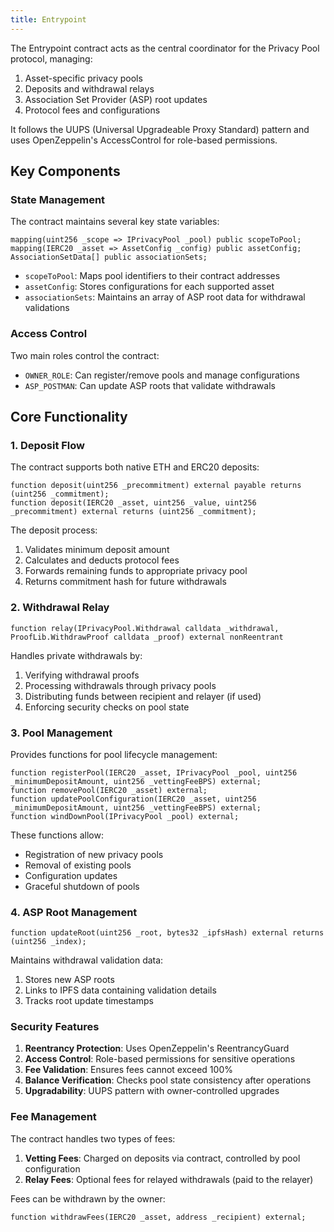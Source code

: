 ```yaml
---
title: Entrypoint
---
```


The Entrypoint contract acts as the central coordinator for the Privacy Pool protocol, managing:

1. Asset-specific privacy pools
2. Deposits and withdrawal relays
3. Association Set Provider (ASP) root updates
4. Protocol fees and configurations

It follows the UUPS (Universal Upgradeable Proxy Standard) pattern and uses OpenZeppelin's AccessControl for role-based permissions.

## Key Components

### State Management

The contract maintains several key state variables:

```solidity
mapping(uint256 _scope => IPrivacyPool _pool) public scopeToPool;
mapping(IERC20 _asset => AssetConfig _config) public assetConfig;
AssociationSetData[] public associationSets;
```

- `scopeToPool`: Maps pool identifiers to their contract addresses
- `assetConfig`: Stores configurations for each supported asset
- `associationSets`: Maintains an array of ASP root data for withdrawal validations

### Access Control

Two main roles control the contract:

- `OWNER_ROLE`: Can register/remove pools and manage configurations
- `ASP_POSTMAN`: Can update ASP roots that validate withdrawals

## Core Functionality

### 1. Deposit Flow

The contract supports both native ETH and ERC20 deposits:

```solidity
function deposit(uint256 _precommitment) external payable returns (uint256 _commitment);
function deposit(IERC20 _asset, uint256 _value, uint256 _precommitment) external returns (uint256 _commitment);
```

The deposit process:

1. Validates minimum deposit amount
2. Calculates and deducts protocol fees
3. Forwards remaining funds to appropriate privacy pool
4. Returns commitment hash for future withdrawals

### 2. Withdrawal Relay

```solidity
function relay(IPrivacyPool.Withdrawal calldata _withdrawal, ProofLib.WithdrawProof calldata _proof) external nonReentrant
```

Handles private withdrawals by:

1. Verifying withdrawal proofs
2. Processing withdrawals through privacy pools
3. Distributing funds between recipient and relayer (if used)
4. Enforcing security checks on pool state

### 3. Pool Management

Provides functions for pool lifecycle management:

```solidity
function registerPool(IERC20 _asset, IPrivacyPool _pool, uint256 _minimumDepositAmount, uint256 _vettingFeeBPS) external;
function removePool(IERC20 _asset) external;
function updatePoolConfiguration(IERC20 _asset, uint256 _minimumDepositAmount, uint256 _vettingFeeBPS) external;
function windDownPool(IPrivacyPool _pool) external;
```

These functions allow:

- Registration of new privacy pools
- Removal of existing pools
- Configuration updates
- Graceful shutdown of pools

### 4. ASP Root Management

```solidity
function updateRoot(uint256 _root, bytes32 _ipfsHash) external returns (uint256 _index);
```

Maintains withdrawal validation data:

1. Stores new ASP roots
2. Links to IPFS data containing validation details
3. Tracks root update timestamps

### Security Features

1. **Reentrancy Protection**: Uses OpenZeppelin's ReentrancyGuard
2. **Access Control**: Role-based permissions for sensitive operations
3. **Fee Validation**: Ensures fees cannot exceed 100%
4. **Balance Verification**: Checks pool state consistency after operations
5. **Upgradability**: UUPS pattern with owner-controlled upgrades

### Fee Management

The contract handles two types of fees:

1. **Vetting Fees**: Charged on deposits via contract, controlled by pool configuration
2. **Relay Fees**: Optional fees for relayed withdrawals (paid to the relayer)

Fees can be withdrawn by the owner:

```solidity
function withdrawFees(IERC20 _asset, address _recipient) external;
```
